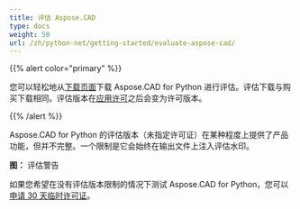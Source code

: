 ```yaml
---
title: 评估 Aspose.CAD
type: docs
weight: 50
url: /zh/python-net/getting-started/evaluate-aspose-cad/
---
```


{{% alert color="primary" %}}

您可以轻松地从[下载页面](https://downloads.aspose.com/cad/python-net)下载 Aspose.CAD for Python 进行评估。评估下载与购买下载相同。评估版本在[应用许可](/cad/python-net/licensing/)之后会变为许可版本。

{{% /alert %}}

Aspose.CAD for Python 的评估版本（未指定许可证）在某种程度上提供了产品功能，但并不完整。一个限制是它会始终在输出文件上注入评估水印。

**图：** 评估警告

如果您希望在没有评估版本限制的情况下测试 Aspose.CAD for Python，您可以[申请 30 天临时许可证](https://purchase.aspose.com/temporary-license)。
